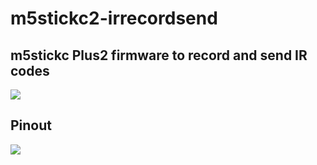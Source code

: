 # m5stickc2-irrecordsend
## m5stickc Plus2 firmware to record and send IR codes

![](/assets/images/gui.jpg)


## Pinout 

![](/assets/images/pinout.jpg)

